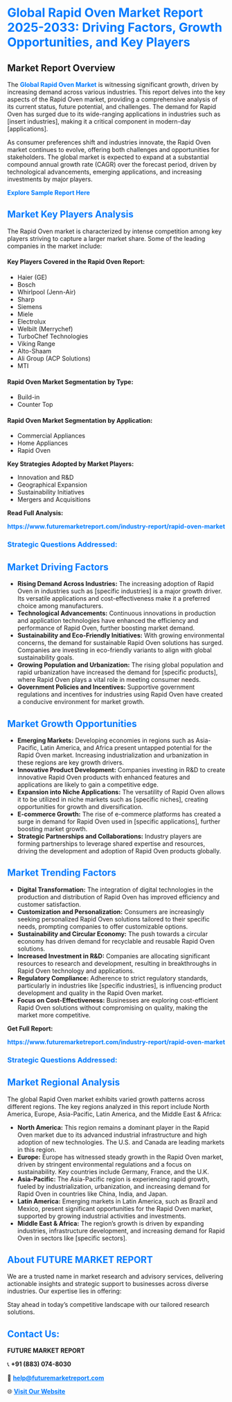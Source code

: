 <h1 style="color: #007BFF;">Global Rapid Oven Market Report 2025-2033: Driving Factors, Growth Opportunities, and Key Players</h1>

<section id="overview">
<h2>Market Report Overview</h2>
<p>The <a href="https://www.futuremarketreport.com/industry-report/rapid-oven-market" style="color: #007BFF; text-decoration: none;"><strong>Global Rapid Oven Market</strong></a> is witnessing significant growth, driven by increasing demand across various industries. This report delves into the key aspects of the Rapid Oven market, providing a comprehensive analysis of its current status, future potential, and challenges. The demand for Rapid Oven has surged due to its wide-ranging applications in industries such as [insert industries], making it a critical component in modern-day [applications].</p>
<p>As consumer preferences shift and industries innovate, the Rapid Oven market continues to evolve, offering both challenges and opportunities for stakeholders. The global market is expected to expand at a substantial compound annual growth rate (CAGR) over the forecast period, driven by technological advancements, emerging applications, and increasing investments by major players.</p>
</section>

<section id="overview">
<p><a href="https://www.futuremarketreport.com/request-sample/reportId=113195" style="color: #007BFF; text-decoration: none;"><strong>Explore Sample Report Here</strong></a></p>
</section>

<section id="key-players">
<h2 style="color: #007BFF;">Market Key Players Analysis</h2>
<p>The Rapid Oven market is characterized by intense competition among key players striving to capture a larger market share. Some of the leading companies in the market include:</p>
<h4>Key Players Covered in the Rapid Oven Report:</h4>
<ul><li>Haier (GE)</li><li>Bosch</li><li>Whirlpool (Jenn-Air)</li><li>Sharp</li><li>Siemens</li><li>Miele</li><li>Electrolux</li><li>Welbilt (Merrychef)</li><li>TurboChef Technologies</li><li>Viking Range</li><li>Alto-Shaam</li><li>Ali Group (ACP Solutions)</li><li>MTI</li></ul>
<h4>Rapid Oven Market Segmentation by Type:</h4>
<ul><li>Build-in</li><li>Counter Top</li></ul>

<h4>Rapid Oven Market Segmentation by Application:</h4>
<ul><li>Commercial Appliances</li><li>Home Appliances</li><li>Rapid Oven</li></ul>
<p><strong>Key Strategies Adopted by Market Players:</strong></p>
<ul>
<li>Innovation and R&D</li>
<li>Geographical Expansion</li>
<li>Sustainability Initiatives</li>
<li>Mergers and Acquisitions</li>
</ul>
</section>

<section>
<p><strong>Read Full Analysis: </strong></p><a href="https://www.futuremarketreport.com/industry-report/rapid-oven-market" style="color: #007BFF; text-decoration: none;"><strong>https://www.futuremarketreport.com/industry-report/rapid-oven-market</strong></a>
<h3 style="color: #007BFF;">Strategic Questions Addressed:</h3>
</section>

<section id="driving-factors">
<h2 style="color: #007BFF;">Market Driving Factors</h2>
<ul>
<li><strong>Rising Demand Across Industries:</strong> The increasing adoption of Rapid Oven in industries such as [specific industries] is a major growth driver. Its versatile applications and cost-effectiveness make it a preferred choice among manufacturers.</li>
<li><strong>Technological Advancements:</strong> Continuous innovations in production and application technologies have enhanced the efficiency and performance of Rapid Oven, further boosting market demand.</li>
<li><strong>Sustainability and Eco-Friendly Initiatives:</strong> With growing environmental concerns, the demand for sustainable Rapid Oven solutions has surged. Companies are investing in eco-friendly variants to align with global sustainability goals.</li>
<li><strong>Growing Population and Urbanization:</strong> The rising global population and rapid urbanization have increased the demand for [specific products], where Rapid Oven plays a vital role in meeting consumer needs.</li>
<li><strong>Government Policies and Incentives:</strong> Supportive government regulations and incentives for industries using Rapid Oven have created a conducive environment for market growth.</li>
</ul>
</section>

<section id="growth-opportunities">
<h2 style="color: #007BFF;">Market Growth Opportunities</h2>
<ul>
<li><strong>Emerging Markets:</strong> Developing economies in regions such as Asia-Pacific, Latin America, and Africa present untapped potential for the Rapid Oven market. Increasing industrialization and urbanization in these regions are key growth drivers.</li>
<li><strong>Innovative Product Development:</strong> Companies investing in R&D to create innovative Rapid Oven products with enhanced features and applications are likely to gain a competitive edge.</li>
<li><strong>Expansion into Niche Applications:</strong> The versatility of Rapid Oven allows it to be utilized in niche markets such as [specific niches], creating opportunities for growth and diversification.</li>
<li><strong>E-commerce Growth:</strong> The rise of e-commerce platforms has created a surge in demand for Rapid Oven used in [specific applications], further boosting market growth.</li>
<li><strong>Strategic Partnerships and Collaborations:</strong> Industry players are forming partnerships to leverage shared expertise and resources, driving the development and adoption of Rapid Oven products globally.</li>
</ul>
</section>

<section id="trending-factors">
<h2 style="color: #007BFF;">Market Trending Factors</h2>
<ul>
<li><strong>Digital Transformation:</strong> The integration of digital technologies in the production and distribution of Rapid Oven has improved efficiency and customer satisfaction.</li>
<li><strong>Customization and Personalization:</strong> Consumers are increasingly seeking personalized Rapid Oven solutions tailored to their specific needs, prompting companies to offer customizable options.</li>
<li><strong>Sustainability and Circular Economy:</strong> The push towards a circular economy has driven demand for recyclable and reusable Rapid Oven solutions.</li>
<li><strong>Increased Investment in R&D:</strong> Companies are allocating significant resources to research and development, resulting in breakthroughs in Rapid Oven technology and applications.</li>
<li><strong>Regulatory Compliance:</strong> Adherence to strict regulatory standards, particularly in industries like [specific industries], is influencing product development and quality in the Rapid Oven market.</li>
<li><strong>Focus on Cost-Effectiveness:</strong> Businesses are exploring cost-efficient Rapid Oven solutions without compromising on quality, making the market more competitive.</li>
</ul>
</section>

<section>
<p><strong>Get Full Report: </strong></p><a href="https://www.futuremarketreport.com/industry-report/rapid-oven-market" style="color: #007BFF; text-decoration: none;"><strong>https://www.futuremarketreport.com/industry-report/rapid-oven-market</strong></a>
<h3 style="color: #007BFF;">Strategic Questions Addressed:</h3>
</section>


<section id="regional-analysis">
<h2 style="color: #007BFF;">Market Regional Analysis</h2>
<p>The global Rapid Oven market exhibits varied growth patterns across different regions. The key regions analyzed in this report include North America, Europe, Asia-Pacific, Latin America, and the Middle East & Africa:</p>
<ul>
<li><strong>North America:</strong> This region remains a dominant player in the Rapid Oven market due to its advanced industrial infrastructure and high adoption of new technologies. The U.S. and Canada are leading markets in this region.</li>
<li><strong>Europe:</strong> Europe has witnessed steady growth in the Rapid Oven market, driven by stringent environmental regulations and a focus on sustainability. Key countries include Germany, France, and the U.K.</li>
<li><strong>Asia-Pacific:</strong> The Asia-Pacific region is experiencing rapid growth, fueled by industrialization, urbanization, and increasing demand for Rapid Oven in countries like China, India, and Japan.</li>
<li><strong>Latin America:</strong> Emerging markets in Latin America, such as Brazil and Mexico, present significant opportunities for the Rapid Oven market, supported by growing industrial activities and investments.</li>
<li><strong>Middle East & Africa:</strong> The region’s growth is driven by expanding industries, infrastructure development, and increasing demand for Rapid Oven in sectors like [specific sectors].</li>
</ul>
</section>

<footer>
<h2 style="color: #007BFF;">About FUTURE MARKET REPORT</h2>
<p>We are a trusted name in market research and advisory services, delivering actionable insights and strategic support to businesses across diverse industries. Our expertise lies in offering:</p>

<p>Stay ahead in today’s competitive landscape with our tailored research solutions.</p>

<h2 style="color: #007BFF;">Contact Us:</h2>
<p><strong>FUTURE MARKET REPORT</strong></p>
<p>📞 <strong>+91 (883) 074-8030</strong></p>
<p>📧 <strong><a href="mailto:help@futuremarketreport.com" style="color: #007BFF;">help@futuremarketreport.com</a></strong></p>
<p>🌐 <strong><a href="https://www.futuremarketreport.com/" style="color: #007BFF;">Visit Our Website</a></strong></p>
</footer>